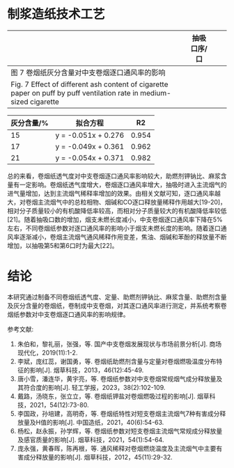 # 制浆造纸技术工艺

| | |抽吸口序/口| | |
|---|---|---|---|---|
|图 7 卷烟纸灰分含量对中支卷烟逐口通风率的影响| | | | |
|Fig. 7 Effect of different ash content of cigarette paper on puff by puff ventilation rate in medium-sized cigarette| | | | |

|灰分含量/%|拟合方程|R2|
|---|---|---|
|15|y = -0.051x + 0.276|0.954|
|17|y = -0.049x + 0.361|0.962|
|21|y = -0.054x + 0.371|0.982|

总的来看，卷烟纸透气度对中支卷烟逐口通风率影响较大，助燃剂钾钠比、麻浆含量有一定影响。卷烟纸透气度增大，卷烟逐口通风率增大，抽吸时进入主流烟气的进气量增加，达到主流烟气稀释率增加的效果。由相关文献可知，逐口通风率越大，对卷烟主流烟气中的总粒相物、烟碱和CO逐口释放量稀释作用越大[19-20]，相对分子质量较小的有机酸降低率较高，而相对分子质量较大的有机酸降低率较低[21]。随着抽吸口数的增加，烟支未燃长度减小，中支卷烟逐口通风率下降在5%左右，不同卷烟纸参数对逐口通风率的影响小于烟支未燃长度的影响。随着逐口通风率逐渐减小，卷烟主流烟气通风稀释作用变差，焦油、烟碱和苯酚的释放量不断增加，以抽吸第5和第6口时为最大[22]。

# 结论

本研究通过制备不同卷烟纸透气度、定量、助燃剂钾钠比、麻浆含量、助燃剂含量及灰分含量的卷烟纸，卷制成中支卷烟，对其逐口通风率进行测定，并系统考察卷烟纸参数对中支卷烟逐口通风率的影响规律。

参考文献:

1. 朱伯和，黎礼丽，张强，等. 国产中支卷烟发展现状与市场前景分析[J]. 商场现代化，2019(11):1-2.
2. 李斌，庞红蕊，谢国勇，等. 卷烟纸助燃剂含量与定量对卷烟燃吸温度分布特征的影响[J]. 烟草科技，2013，46(12):45-49.
3. 唐小雪，潘连华，黄宇亮，等. 卷烟纸参数对中支卷烟常规烟气成分释放量及其符合度的影响[J]. 轻工学报，2023，38(2):102-109.
4. 戴路，汤晓东，张立立，等. 卷烟纸钾盐对卷烟燃吸过程的影响[J]. 烟草科技，2021，54(12):73-80.
5. 李国政，孙培建，高明奇，等. 卷烟纸特性对短支卷烟主流烟气7种有害成分释放量及H值的影响[J]. 中国造纸，2021，40(6):54-63.
6. 杨松，赵永振，孙学辉，等. 卷烟纸参数对短支卷烟主流烟气常规成分释放量及感官质量的影响[J]. 烟草科技，2021，54(1):54-64.
7. 庞永强，黄春晖，陈再根，等. 通风稀释对卷烟燃烧温度及主流烟气中主要有害成分释放量的影响[J]. 烟草科技，2012，45(11):29-32.